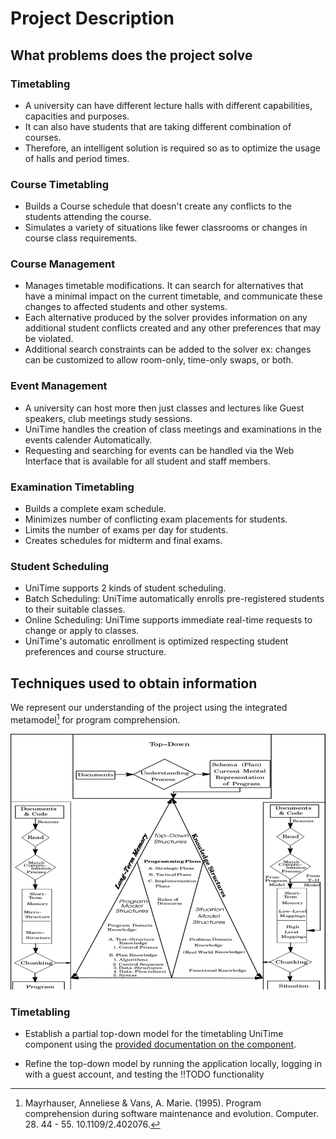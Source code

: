 # Project Description

## What problems does the project solve

### Timetabling

- A university can have different lecture halls with different capabilities, capacities and purposes.
- It can also have students that are taking different combination of courses.
- Therefore, an intelligent solution is required so as to optimize the usage of halls and period times.

### Course Timetabling

- Builds a Course schedule that doesn't create any conflicts to the students attending the course.
- Simulates a variety of situations like fewer classrooms or changes in course class requirements.

### Course Management

- Manages timetable modifications. It can search for alternatives that have a minimal impact on the current timetable, and communicate these changes to affected students and other systems.
- Each alternative produced by the solver provides information on any additional student conflicts created and any other preferences that may be violated.
- Additional search constraints can be added to the solver ex: changes can be customized to allow room-only, time-only swaps, or both.

### Event Management

- A university can host more then just classes and lectures like Guest speakers, club meetings study sessions.
- UniTime handles the creation of class meetings and examinations in the events calender Automatically.
- Requesting and searching for events can be handled via the Web Interface that is available for all student and staff members.

### Examination Timetabling

- Builds a complete exam schedule.
- Minimizes number of conflicting exam placements for students.
- Limits the number of exams per day for students.
- Creates schedules for midterm and final exams.

### Student Scheduling

- UniTime supports 2 kinds of student scheduling.
- Batch Scheduling: UniTime automatically enrolls pre-registered students to their suitable classes.
- Online Scheduling: UniTime supports immediate real-time requests to change or apply to classes.
- UniTime's automatic enrollment is optimized respecting student preferences and course structure.

## Techniques used to obtain information

We represent our understanding of the project using the integrated metamodel[^integrated-metamodel]
for program comprehension.

![The integrated metamodel for program comprehension](./integrated-metamodel.png)

### Timetabling

- Establish a partial top-down model for the timetabling UniTime component using the
[provided documentation on the component](https://www.unitime.org/uct_courses.php).

- Refine the top-down model by running the application locally, logging in with a guest account,
and testing the !!TODO functionality

[^integrated-metamodel]:
    Mayrhauser, Anneliese & Vans, A. Marie. (1995).
    Program comprehension during software maintenance and evolution. Computer. 28. 44 - 55. 10.1109/2.402076.
